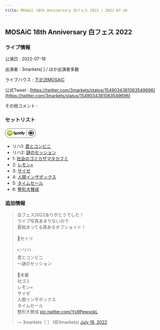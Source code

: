 ```yaml
---
title: MOSAiC 18th Anniversary 白フェス 2022 | 2022-07-18
---
```

## MOSAiC 18th Anniversary 白フェス 2022

### ライブ情報

公演日
:    2022-07-18

出演者
:    3markets[ ] / ほか出演者多数

ライブハウス
:    [下北沢MOSAiC](livehouse011.html)

公式Tweet
:    [https://twitter.com/3markets/status/1549034381083549696](https://twitter.com/3markets/status/1549034381083549696)

その他コメント
:    

### セットリスト


[![play with spotify](images/spotify-icon.png)](https://open.spotify.com/playlist/2WdVx6dUeC5g1CQH5ihqzu)



*  リハ1: [君とコンビニ](song024.html)
*  リハ2: [謎のセッション](song038.html)
*  1: [社会のゴミカザマタカフミ](song002.html)
*  2: [レモン×](song003.html)
*  3: [サイゼ](song004.html)
*  4: [人間インザボックス](song016.html)
*  5: [タイムセール](song007.html)
*  6: [整形大賛成](song005.html)


### 追加情報



<blockquote class="twitter-tweet"><p lang="ja" dir="ltr">白フェス2022ありがとうでした！<br>ライブ写真あまりないので<br>夏始まってる感あるオフショット！<br><br>📃セトリ<br><br>👉リハ<br>君とコンビニ<br>〜謎のセッション<br><br>🤘本番<br>社ゴミ<br>レモン×<br>サイゼ<br>人間インザボックス<br>タイムセール<br>整形大賛成 <a href="https://t.co/Yx9PewxokL">pic.twitter.com/Yx9PewxokL</a></p>&mdash; 3markets［ ］ (@3markets) <a href="https://twitter.com/3markets/status/1549034381083549696?ref_src=twsrc%5Etfw">July 18, 2022</a></blockquote>
<script async src="https://platform.twitter.com/widgets.js" charset="utf-8"></script>


